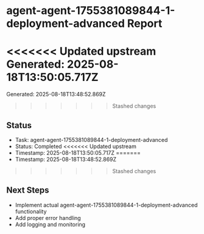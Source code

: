 # agent-agent-1755381089844-1-deployment-advanced Report

<<<<<<< Updated upstream
Generated: 2025-08-18T13:50:05.717Z
=======
Generated: 2025-08-18T13:48:52.869Z
>>>>>>> Stashed changes

## Status
- Task: agent-agent-1755381089844-1-deployment-advanced
- Status: Completed
<<<<<<< Updated upstream
- Timestamp: 2025-08-18T13:50:05.717Z
=======
- Timestamp: 2025-08-18T13:48:52.869Z
>>>>>>> Stashed changes

## Next Steps
- Implement actual agent-agent-1755381089844-1-deployment-advanced functionality
- Add proper error handling
- Add logging and monitoring
